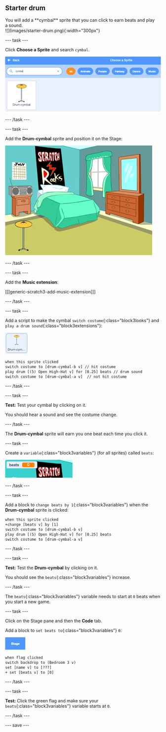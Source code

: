 ## Starter drum

<div style="display: flex; flex-wrap: wrap">
<div style="flex-basis: 200px; flex-grow: 1; margin-right: 15px;">
You will add a **cymbal** sprite that you can click to earn beats and play a sound.
</div>
<div>
![](images/starter-drum.png){:width="300px"}
</div>
</div>

--- task ---

Click **Choose a Sprite** and search `cymbal`.

![](images/cymbal-gallery.png)

--- /task ---

--- task ---

Add the **Drum-cymbal** sprite and position it on the Stage:

![](images/cymbal-stage.png)

--- /task ---

--- task ---

Add the **Music extension**:

[[[generic-scratch3-add-music-extension]]]

--- /task ---

--- task ---

Add a script to make the cymbal `switch costume`{:class="block3looks"} and `play a drum sound`{:class="block3extensions"}:

![](images/cymbal-icon.png)

```blocks3
when this sprite clicked
switch costume to [drum-cymbal-b v] // hit costume
play drum [(5) Open High-Hat v] for [0.25] beats // drum sound
switch costume to [drum-cymbal-a v]  // not hit costume
```

--- /task ---

--- task ---

**Test:** Test your cymbal by clicking on it.

You should hear a sound and see the costume change.

--- /task ---

The **Drum-cymbal** sprite will earn you one beat each time you click it.

--- task ---

Create a `variable`{:class="block3variables"} (for all sprites) called `beats`:

![](images/beats-variable.png)

--- /task ---

--- task ---

Add a block to `change beats by 1`{:class="block3variables"} when the **Drum-cymbal** sprite is clicked:

```blocks3
when this sprite clicked
+change [beats v] by [1]
switch costume to [drum-cymbal-b v]
play drum [(5) Open High-Hat v] for [0.25] beats 
switch costume to [drum-cymbal-a v]
```

--- /task ---

--- task ---

**Test:** Test the **Drum-cymbal** by clicking on it.

You should see the `beats`{:class="block3variables"} increase.

--- /task ---

The `beats`{:class="block3variables"} variable needs to start at `0` beats when you start a new game.

--- task ---

Click on the Stage pane and then the **Code** tab.

Add a block to `set beats to`{:class="block3variables"} `0`:

![](images/stage-icon.png)

```blocks3
when flag clicked
switch backdrop to (Bedroom 3 v) 
set [name v] to [???] 
+ set [beats v] to [0]
```
--- /task ---

--- task ---

**Test:** Click the green flag and make sure your `beats`{:class="block3variables"} variable starts at `0`.

--- /task ---

--- save ---
